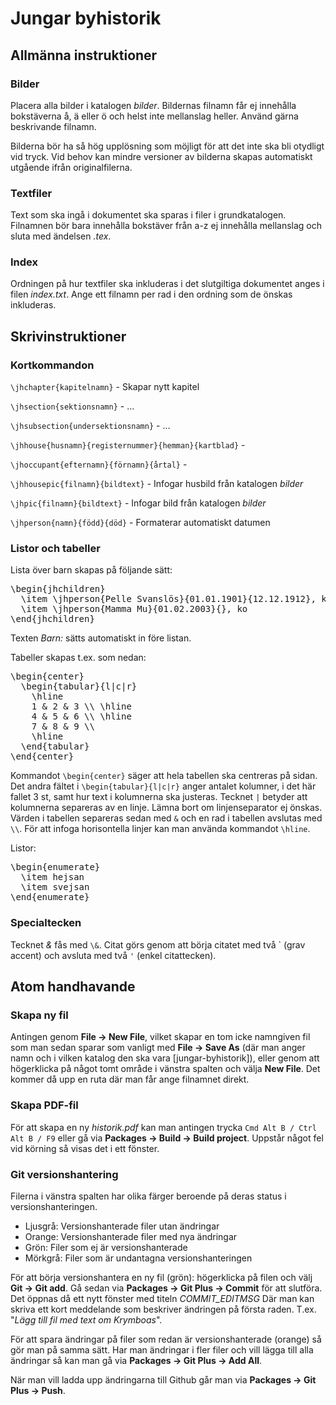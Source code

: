 # Jungar byhistorik

## Allmänna instruktioner

### Bilder

Placera alla bilder i katalogen *bilder*. Bildernas filnamn får ej innehålla bokstäverna å, ä eller ö och helst inte mellanslag heller. Använd gärna beskrivande filnamn.

Bilderna bör ha så hög upplösning som möjligt för att det inte ska bli otydligt vid tryck. Vid behov kan mindre versioner av bilderna skapas automatiskt utgående ifrån originalfilerna.


### Textfiler

Text som ska ingå i dokumentet ska sparas i filer i grundkatalogen. Filnamnen bör bara innehålla bokstäver från a-z ej innehålla mellanslag och sluta med ändelsen *.tex*.

### Index

Ordningen på hur textfiler ska inkluderas i det slutgiltiga dokumentet anges i filen *index.txt*. Ange ett filnamn per rad i den ordning som de önskas inkluderas.


## Skrivinstruktioner


### Kortkommandon

`\jhchapter{kapitelnamn}` - Skapar nytt kapitel

`\jhsection{sektionsnamn}` - …

`\jhsubsection{undersektionsnamn}` - …

`\jhhouse{husnamn}{registernummer}{hemman}{kartblad}` -

`\jhoccupant{efternamn}{förnamn}{årtal}` -

`\jhhousepic{filnamn}{bildtext}` - Infogar husbild från katalogen *bilder*

`\jhpic{filnamn}{bildtext}` - Infogar bild från katalogen *bilder*

`\jhperson{namn}{född}{död}` - Formaterar automatiskt datumen


### Listor och tabeller

Lista över barn skapas på följande sätt:

<pre>
\begin{jhchildren}
  \item \jhperson{Pelle Svanslös}{01.01.1901}{12.12.1912}, katt
  \item \jhperson{Mamma Mu}{01.02.2003}{}, ko
\end{jhchildren}</pre>

Texten *Barn:* sätts automatiskt in före listan.

Tabeller skapas t.ex. som nedan:

<pre>
\begin{center}
  \begin{tabular}{l|c|r}
    \hline
    1 & 2 & 3 \\ \hline
    4 & 5 & 6 \\ \hline
    7 & 8 & 9 \\
    \hline
  \end{tabular}
\end{center}</pre>

Kommandot `\begin{center}` säger att hela tabellen ska centreras på sidan. Det andra fältet i `\begin{tabular}{l|c|r}` anger antalet kolumner, i det här fallet 3 st, samt hur text i kolumnerna ska justeras. Tecknet `|` betyder att kolumnerna separeras av en linje. Lämna bort om linjenseparator ej önskas. Värden i tabellen separeras sedan med `&` och en rad i tabellen avslutas med `\\`. För att infoga horisontella linjer kan man använda kommandot `\hline`.

Listor:

<pre>
\begin{enumerate}
  \item hejsan
  \item svejsan
\end{enumerate}</pre>


### Specialtecken

Tecknet *&* fås med `\&`. Citat görs genom att börja citatet med två \`  (grav accent) och avsluta med två `'` (enkel citattecken).

## Atom handhavande

### Skapa ny fil

Antingen genom **File -> New File**, vilket skapar en tom icke namngiven fil som man sedan sparar som vanligt med **File -> Save As** (där man anger namn och i vilken katalog den ska vara [jungar-byhistorik]), eller genom att högerklicka på något tomt område i vänstra spalten och välja **New File**. Det kommer då upp en ruta där man får ange filnamnet direkt.

### Skapa PDF-fil

För att skapa en ny *historik.pdf* kan man antingen trycka `Cmd Alt B / Ctrl Alt B / F9` eller gå via **Packages -> Build -> Build project**. Uppstår något fel vid körning så visas det i ett fönster.

### Git versionshantering

Filerna i vänstra spalten har olika färger beroende på deras status i versionshanteringen.

- Ljusgrå: Versionshanterade filer utan ändringar
- Orange: Versionshanterade filer med nya ändringar
- Grön: Filer som ej är versionshanterade
- Mörkgrå: Filer som är undantagna versionshanteringen

För att börja versionshantera en ny fil (grön): högerklicka på filen och välj **Git -> Git add**. Gå sedan via **Packages -> Git Plus -> Commit** för att slutföra. Det öppnas då ett nytt fönster med titeln *COMMIT_EDITMSG* Där man kan skriva ett kort meddelande som beskriver ändringen på första raden. T.ex. "*Lägg till fil med text om Krymboas*".

För att spara ändringar på filer som redan är versionshanterade (orange) så gör man på samma sätt. Har man ändringar i fler filer och vill lägga till alla ändringar så kan man gå via **Packages -> Git Plus -> Add All**.

När man vill ladda upp ändringarna till Github går man via **Packages -> Git Plus -> Push**.
